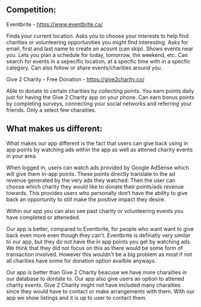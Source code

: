 ## Competition:
Eventbrite - https://www.eventbrite.ca/

Finds your current location.
Asks you to choose your interests to help find charities or volunteering opportunities you might find interesting.
Asks for email, first and last name to create an acount (can skip).
Shows events near you.
Lets you plan a schedule for today, tomorrow, the weekend, etc.
Can search for events in a sepecific location, at a specfic time with in a specfic category.
Can also follow or share events/charities around you.


Give 2 Charity - Free Donation - https://give2charity.co/

Able to donate to certain charities by collecting points.
You earn points daily just for having the Give 2 Charity app on your phone. 
Can earn bonus points by completing surveys, connecting your social networks and referring your friends. 
Only a select few charaities.

## What makes us different:
What makes our app different is the fact that users can give back using in app points by watching ads within the app as well as attened charity events in your area.

When logged in, users can watch ads provided by Google AdSense which will give them in-app points. These points directly translate to the ad revenue generated 
by the very ads they watched. Then the user can choose which charity they would like to donate their points/ads revenue towards. This provides users who personally 
don’t have the ability to give back an opportunity to still make the positive impact they desire.

Within our app you can also see past charity or volunteering events you have completed or atteneded.

Our app is better, compared to Eventbrite, for people who want want to give back even more even though they can't. Eventbrite is definatly very similar to our app,
but they do not have the in app points you get by watching ads. We think that they did not focus on this as there would be some form of transaction involved.
However this wouldn't be a big problem as most if not all charities have some for donation option availble anyways. 

Our app is better than Give 2 Charity beacuse we have more charaities in our database to dontate to. Our app also give users an option to attened charity events.
Give 2 Charity might not have included many charaities since they would have to contact or make arrangements with them. With our app we show listings and it is up to
user to contact them.